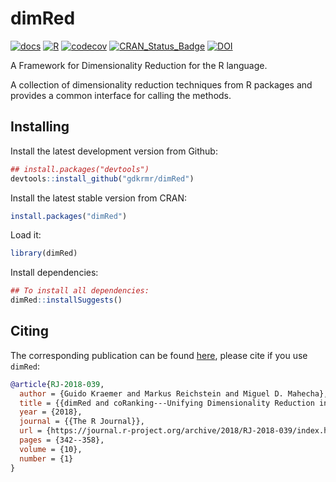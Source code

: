# dimRed

[![docs](https://img.shields.io/badge/docs-dev-blue.svg)](https://dimred.guido-kraemer.com)
[![R](https://github.com/gdkrmr/dimRed/actions/workflows/r.yml/badge.svg)](https://github.com/gdkrmr/dimRed/actions/workflows/r.yml)
[![codecov](https://codecov.io/gh/gdkrmr/dimRed/branch/master/graph/badge.svg?token=voiiWocTst)](https://codecov.io/gh/gdkrmr/dimRed)
[![CRAN\_Status\_Badge](https://www.r-pkg.org/badges/version/dimRed)](https://cran.r-project.org/package=dimRed)
[![DOI](https://zenodo.org/badge/70895041.svg)](https://zenodo.org/badge/latestdoi/70895041)

A Framework for Dimensionality Reduction for the R language.

A collection of dimensionality reduction
techniques from R packages and provides a common
interface for calling the methods.

## Installing
Install the latest development version from Github:
```R
## install.packages("devtools")
devtools::install_github("gdkrmr/dimRed")
```

Install the latest stable version from CRAN:
```R
install.packages("dimRed")
```

Load it:
```R
library(dimRed)
```

Install dependencies:
```R
## To install all dependencies:
dimRed::installSuggests()
```

## Citing
The corresponding publication can be found
[here](https://journal.r-project.org/archive/2018/RJ-2018-039/index.html "dimRed
and coRanking - Unifying Dimensionality Reduction in R"), please cite if you use
`dimRed`:

```bibtex
@article{RJ-2018-039,
  author = {Guido Kraemer and Markus Reichstein and Miguel D. Mahecha},
  title = {{dimRed and coRanking---Unifying Dimensionality Reduction in R}},
  year = {2018},
  journal = {{The R Journal}},
  url = {https://journal.r-project.org/archive/2018/RJ-2018-039/index.html},
  pages = {342--358},
  volume = {10},
  number = {1}
}
```

